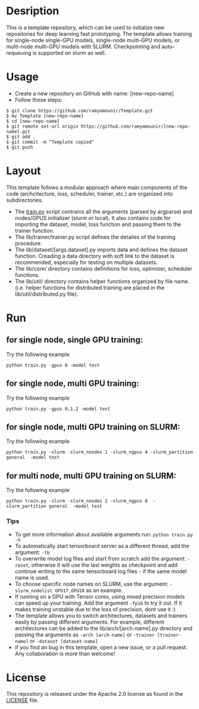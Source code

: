 # Desription

This is a template repository, which can be used to initialize new repositories for deep learning fast prototyping. The template allows training for single-node single-GPU models, single-node multi-GPU models, or multi-node multi-GPU models with SLURM. Checkpointing and auto-requeuing is supported on slurm as well.

# Usage

- Create a new repository on GitHub with name: [new-repo-name]
- Follow these steps:

```
$ git clone https://github.com/ramyamounir/Template.git
$ mv Template [new-repo-name]
$ cd [new-repo-name]
$ git remote set-url origin https://github.com/ramyamounir/[new-repo-name].git
$ git add .
$ git commit -m "Template copied"
$ git push
```

# Layout

This template follows a modular approach where main components of the code (archcitecture, loss, scheduler, trainer, etc.) are organized into subdirectories.

- The [train.py](train.py) script contrains all the arguments (parsed by argparse) and nodes/GPUS initializer (slurm or local). It also contains code for importing the dataset, model, loss function and passing them to the trainer function.
- The lib/trainer/trainer.py script defines the detailes of the training procedure.
- The lib/dataset/[args.dataset].py imports data and defines the dataset function. Creading a data directory with soft link to the dataset is recommended, especially for testing on multiple datasets.
- The lib/core/ directory contains definitions for loss, optimizer, scheduler functions.
- The lib/util/ directory contains helper functions organized by file name. (i.e. helper functions for distributed training are placed in the lib/util/distributed.py file).

# Run

## for single node, single GPU training:

Try the following example
```
python train.py -gpus 0 -model test
```

## for single node, multi GPU training:

Try the following example
```
python train.py -gpus 0,1,2 -model test
```

## for single node, multi GPU training on SLURM:

Try the following example
```
python train.py -slurm -slurm_nnodes 1 -slurm_ngpus 4 -slurm_partition general  -model test
```

## for multi node, multi GPU training on SLURM:

Try the following example
```
python train.py -slurm -slurm_nnodes 2 -slurm_ngpus 8  -slurm_partition general  -model test
```

### Tips

- To get more information about available arguments run: ```python train.py -h```
- To automatically start tensorboard server as a different thread, add the argument: ``` -tb ```
- To overwrite model log files and start from scratch add the argument: ``` -reset ```, otherwise it will use the last weights as checkpoint and add continue writing to the same tensorboard log files - if the same model name is used.
- To choose specific node names on SLURM, use the argument: ``` -slurm_nodelist GPU17,GPU18 ``` as an example. 
- If running on a GPU with Tensor cores, using mixed precision models can speed up your training. Add the argument ``` -fp16 ``` to try it out. If it makes training unstable due to the loss of precision, dont use it :)
- The template allows you to switch architectures, datasets and trainers easily by passing different arguments. For example, different architectures can be added to the lib/arch/[arch-name].py directory and passing the arguments as ``` -arch [arch-name] ``` or ``` -trainer [trainer-name] ``` or ``` -dataset [dataset-name] ```
- if you find an bug in this template, open a new issue, or a pull request. Any collaboration is more than welcome!

# License

This repository is released under the Apache 2.0 license as found in the [LICENSE](LICENSE) file.